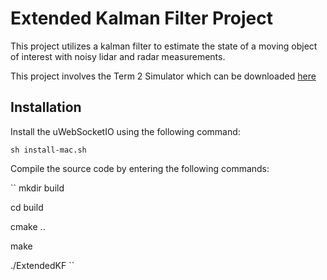 # Extended Kalman Filter Project

This project utilizes a kalman filter to estimate the state of a moving object of interest with noisy lidar and radar measurements. 

This project involves the Term 2 Simulator which can be downloaded [here](https://github.com/udacity/self-driving-car-sim/releases)

## Installation

Install the uWebSocketIO using the following command:

``
sh install-mac.sh
``

Compile the source code by entering the following commands:

``
mkdir build

cd build

cmake ..

make

./ExtendedKF
``
